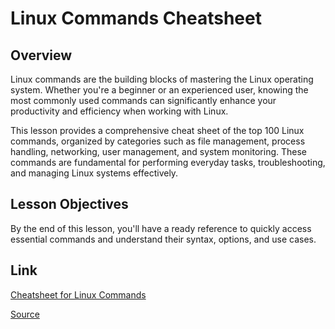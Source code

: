 # Linux Commands Cheatsheet

## Overview

Linux commands are the building blocks of mastering the Linux operating system. Whether you're a beginner or an experienced user, knowing the most commonly used commands can significantly enhance your productivity and efficiency when working with Linux.

This lesson provides a comprehensive cheat sheet of the top 100 Linux commands, organized by categories such as file management, process handling, networking, user management, and system monitoring. These commands are fundamental for performing everyday tasks, troubleshooting, and managing Linux systems effectively.


## Lesson Objectives

By the end of this lesson, you'll have a ready reference to quickly access essential commands and understand their syntax, options, and use cases.

## Link

[Cheatsheet for Linux Commands](./linux-commands-cheat-sheet-pdf.pdf)

[Source](https://phoenixnap.com/kb/linux-commands-cheat-sheet)

